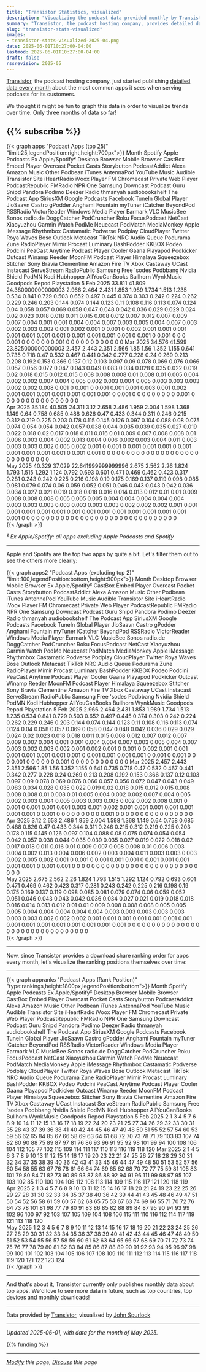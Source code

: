 ```yaml
---
title: "Transistor Statistics, visualized"
description: "Visualizing the podcast data provided monthly by Transistor, the podcast hosting company"
summary: "Transistor, the podcast hosting company, provides detailed data every month about the most common apps it sees when serving podcasts for its customers. We thought it might be fun to graph this data in order to visualize trends over time."
slug: "transistor-stats-visualized"
images:
- transistor-stats-visualized-2025-04.png
date: 2025-06-01T10:27:00-04:00
lastmod: 2025-06-01T10:27:00-04:00
draft: false
rssrevision: 2025-05
---
```


[Transistor](https://transistor.fm/), the podcast hosting company, just started publishing [detailed data every month](https://transistor.fm/global-stats/) about the most common apps it sees when serving podcasts for its customers.

We thought it might be fun to graph this data in order to visualize trends over time.  Only three months of data so far!

{{% subscribe %}}
---

{{< graph apps "Podcast Apps (top 25)" "limit:25,legendPosition:right,height:700px">}}
Month	Spotify	Apple Podcasts	Ex Apple/Spotify²	Desktop Browser	Mobile Browser	CastBox	Embed Player	Overcast	Pocket Casts	Storybutton	PodcastAddict	Alexa	Amazon Music	Other	Podbean	iTunes	AntennaPod	YouTube Music	Audible	Transistor Site	iHeartRadio	iVoox	Player FM	Chromecast	Private Web Player	PodcastRepublic	FMRadio	NPR One	Samsung	Downcast	Podcast Guru	Snipd	Pandora	Podimo	Deezer	Radio thmanyah	audiobookshelf	The Podcast App	SiriusXM	Google Podcasts	Facebook	TuneIn	Global Player	JioSaavn	Castro	gPodder	Anghami	Fountain	myTuner	iCatcher	BeyondPod	RSSRadio	VictorReader	Windows Media Player	Earmark	VLC	MusicBee	Sonos	radio.de	DoggCatcher	PodCruncher	Roku	FocusPodcast	NetCast	Xiaoyuzhou	Garmin Watch	PodMe	Neuecast	PodMatch	MediaMonkey	Apple iMessage	Rhythmbox	Castamatic	Podverse	Podplay	CloudPlayer	Twitter	Roya Waves	Bose	Outlook	Metacast	TikTok	NRC Audio	Queue	Podurama	Zune	RadioPlayer	Mimir	Procast	Luminary	BashPodder	KKBOX	Podeo	Podcini	PeaCast	Anytime Podcast Player	Cooler	Gaana	Playapod	Podkicker	Outcast	Winamp	Reeder	MoonFM	Podcast Player	Himalaya	Squeezebox	Stitcher	Sony Bravia	Clementine	Amazon Fire TV	Xbox	Castaway	UCast	Instacast	ServeStream	RadioPublic	Samsung Free	'sodes	Podbbang	Nvidia Shield	PodMN	Kodi	Hubhopper	AllYouCanBooks	Bullhorn	WynkMusic	Goodpods	Repod	Playstation 5
Feb 2025	33.811	41.809	24.380000000000003	2.966	2.464	2.431	1.853	1.989	1.734	1.513	1.235	0.534	0.841	0.729	0.503	0.652	0.497	0.445	0.374	0.303	0.242	0.224	0.262	0.229	0.246	0.203	0.144	0.074	0.144	0.123	0.11	0.108	0.116	0.113	0.074	0.124	0.04	0.058	0.057	0.069	0.058	0.047	0.048	0.042	0.036	0.029	0.029	0.024	0.02	0.023	0.018	0.018	0.011	0.015	0.008	0.012	0.007	0.012	0.007	0.009	0.007	0.004	0.001	0.001	0.004	0.004	0.007	0.003		0.005	0.004	0.007	0.003	0.002	0.003	0.002	0.001	0.002	0.001	0	0.001	0	0.002	0.001	0.001	0.001	0.001	0.001	0.001	0.001	0	0.001	0.001	0.001	0.001	0	0.001	0	0.001	0	0	0	0.001	0	0	0	0	0	0	0.001	0	0			0	0	0	0	0		0		0	0					0	0
Mar 2025	34.576	41.599	23.825000000000003	2.457	2.443	2.351	2.566	1.85	1.56	1.352	1.155	0.641	0.735	0.718	0.47	0.532	0.467	0.441	0.342	0.277	0.228	0.24	0.269	0.213	0.208	0.192	0.153	0.366	0.137	0.12	0.103	0.097	0.09	0.078	0.069	0.076	0.066	0.057	0.056	0.072	0.047	0.043	0.049	0.083	0.034	0.028	0.035	0.022	0.019	0.02	0.018	0.015	0.012	0.015	0.008	0.008	0.008	0.01	0.008	0.01	0.005	0.004	0.002	0.002	0.007	0.004	0.005	0.002		0.003	0.004	0.005	0.003	0.003	0.003	0.002	0.002	0.008	0.001	0	0.001	0	0.001	0.001	0.001	0.003	0.001	0.002	0.001	0.001	0.001	0.001	0.001	0.001	0.001	0	0.001	0	0	0	0	0	0	0	0	0	0.001	0	0	0	0				0	0	0	0	0	0	0		0	0	0		0	0		
Apr 2025	35.184	40.505	24.311	3.12	2.658	2.486	1.959	2.004	1.598	1.368	1.149	0.64	0.758	0.685	0.488	0.626	0.47	0.433	0.344	0.311	0.246	0.215	0.312	0.219	0.225	0.203	0.178	0.115	0.145	0.126	0.097	0.104	0.088	0.08	0.075	0.074	0.054	0.054	0.042	0.057	0.038	0.044	0.035	0.039	0.035	0.027	0.019	0.022	0.018	0.02	0.017	0.018	0.011	0.016	0.01	0.009	0.007	0.008	0.008	0.01	0.006	0.003	0.004	0.002	0.013	0.004	0.006	0.002		0.003	0.004	0.011	0.003	0.003	0.003	0.002	0.005	0.002	0.001	0	0.001	0	0.001	0.001	0.001	0	0.001	0.001	0.001	0.001	0.001	0	0.001	0.001	0	0	0	0	0	0	0	0	0	0	0	0	0	0	0	0	0	0		0	0	0	0	0	0	0	0		0			0	0			
May 2025	40.329	37.029	22.641999999999996	2.675	2.562	2.26	1.824	1.793	1.515	1.292	1.124	0.792	0.693	0.601	0.471	0.469	0.462	0.423	0.317	0.281	0.243	0.242	0.225	0.216	0.198	0.19	0.175	0.169	0.137	0.119	0.098	0.085	0.081	0.079	0.074	0.06	0.059	0.052	0.051	0.046	0.043	0.043	0.042	0.036	0.034	0.027	0.021	0.019	0.018	0.018	0.016	0.014	0.013	0.012	0.01	0.01	0.009	0.008	0.008	0.008	0.005	0.005	0.005	0.004	0.004	0.004	0.004	0.004	0.003	0.003	0.003	0.003	0.003	0.003	0.003	0.002	0.002	0.002	0.001	0.001	0.001	0.001	0.001	0.001	0.001	0.001	0.001	0.001	0.001	0.001	0.001	0.001	0.001	0	0	0	0	0	0	0	0	0	0	0	0	0	0	0	0	0	0	0	0	0	0	0	0	0	0	0	0	0	0	0	0					
{{< /graph >}}

*² Ex Apple/Spotify: all apps excluding Apple Podcasts and Spotify*

---

Apple and Spotify are the top two apps by quite a bit.  Let's filter them out to see the others more clearly:

{{< graph apps2 "Podcast Apps (excluding top 2)" "limit:100,legendPosition:bottom,height:900px">}}
Month	Desktop Browser	Mobile Browser	Ex Apple/Spotify²	CastBox	Embed Player	Overcast	Pocket Casts	Storybutton	PodcastAddict	Alexa	Amazon Music	Other	Podbean	iTunes	AntennaPod	YouTube Music	Audible	Transistor Site	iHeartRadio	iVoox	Player FM	Chromecast	Private Web Player	PodcastRepublic	FMRadio	NPR One	Samsung	Downcast	Podcast Guru	Snipd	Pandora	Podimo	Deezer	Radio thmanyah	audiobookshelf	The Podcast App	SiriusXM	Google Podcasts	Facebook	TuneIn	Global Player	JioSaavn	Castro	gPodder	Anghami	Fountain	myTuner	iCatcher	BeyondPod	RSSRadio	VictorReader	Windows Media Player	Earmark	VLC	MusicBee	Sonos	radio.de	DoggCatcher	PodCruncher	Roku	FocusPodcast	NetCast	Xiaoyuzhou	Garmin Watch	PodMe	Neuecast	PodMatch	MediaMonkey	Apple iMessage	Rhythmbox	Castamatic	Podverse	Podplay	CloudPlayer	Twitter	Roya Waves	Bose	Outlook	Metacast	TikTok	NRC Audio	Queue	Podurama	Zune	RadioPlayer	Mimir	Procast	Luminary	BashPodder	KKBOX	Podeo	Podcini	PeaCast	Anytime Podcast Player	Cooler	Gaana	Playapod	Podkicker	Outcast	Winamp	Reeder	MoonFM	Podcast Player	Himalaya	Squeezebox	Stitcher	Sony Bravia	Clementine	Amazon Fire TV	Xbox	Castaway	UCast	Instacast	ServeStream	RadioPublic	Samsung Free	'sodes	Podbbang	Nvidia Shield	PodMN	Kodi	Hubhopper	AllYouCanBooks	Bullhorn	WynkMusic	Goodpods	Repod	Playstation 5
Feb 2025	2.966	2.464		2.431	1.853	1.989	1.734	1.513	1.235	0.534	0.841	0.729	0.503	0.652	0.497	0.445	0.374	0.303	0.242	0.224	0.262	0.229	0.246	0.203	0.144	0.074	0.144	0.123	0.11	0.108	0.116	0.113	0.074	0.124	0.04	0.058	0.057	0.069	0.058	0.047	0.048	0.042	0.036	0.029	0.029	0.024	0.02	0.023	0.018	0.018	0.011	0.015	0.008	0.012	0.007	0.012	0.007	0.009	0.007	0.004	0.001	0.001	0.004	0.004	0.007	0.003		0.005	0.004	0.007	0.003	0.002	0.003	0.002	0.001	0.002	0.001	0	0.001	0	0.002	0.001	0.001	0.001	0.001	0.001	0.001	0.001	0	0.001	0.001	0.001	0.001	0	0.001	0	0.001	0	0	0	0.001	0	0	0	0	0	0	0.001	0	0			0	0	0	0	0		0		0	0					0	0
Mar 2025	2.457	2.443		2.351	2.566	1.85	1.56	1.352	1.155	0.641	0.735	0.718	0.47	0.532	0.467	0.441	0.342	0.277	0.228	0.24	0.269	0.213	0.208	0.192	0.153	0.366	0.137	0.12	0.103	0.097	0.09	0.078	0.069	0.076	0.066	0.057	0.056	0.072	0.047	0.043	0.049	0.083	0.034	0.028	0.035	0.022	0.019	0.02	0.018	0.015	0.012	0.015	0.008	0.008	0.008	0.01	0.008	0.01	0.005	0.004	0.002	0.002	0.007	0.004	0.005	0.002		0.003	0.004	0.005	0.003	0.003	0.003	0.002	0.002	0.008	0.001	0	0.001	0	0.001	0.001	0.001	0.003	0.001	0.002	0.001	0.001	0.001	0.001	0.001	0.001	0.001	0	0.001	0	0	0	0	0	0	0	0	0	0.001	0	0	0	0				0	0	0	0	0	0	0		0	0	0		0	0		
Apr 2025	3.12	2.658		2.486	1.959	2.004	1.598	1.368	1.149	0.64	0.758	0.685	0.488	0.626	0.47	0.433	0.344	0.311	0.246	0.215	0.312	0.219	0.225	0.203	0.178	0.115	0.145	0.126	0.097	0.104	0.088	0.08	0.075	0.074	0.054	0.054	0.042	0.057	0.038	0.044	0.035	0.039	0.035	0.027	0.019	0.022	0.018	0.02	0.017	0.018	0.011	0.016	0.01	0.009	0.007	0.008	0.008	0.01	0.006	0.003	0.004	0.002	0.013	0.004	0.006	0.002		0.003	0.004	0.011	0.003	0.003	0.003	0.002	0.005	0.002	0.001	0	0.001	0	0.001	0.001	0.001	0	0.001	0.001	0.001	0.001	0.001	0	0.001	0.001	0	0	0	0	0	0	0	0	0	0	0	0	0	0	0	0	0	0		0	0	0	0	0	0	0	0		0			0	0			
May 2025	2.675	2.562		2.26	1.824	1.793	1.515	1.292	1.124	0.792	0.693	0.601	0.471	0.469	0.462	0.423	0.317	0.281	0.243	0.242	0.225	0.216	0.198	0.19	0.175	0.169	0.137	0.119	0.098	0.085	0.081	0.079	0.074	0.06	0.059	0.052	0.051	0.046	0.043	0.043	0.042	0.036	0.034	0.027	0.021	0.019	0.018	0.018	0.016	0.014	0.013	0.012	0.01	0.01	0.009	0.008	0.008	0.008	0.005	0.005	0.005	0.004	0.004	0.004	0.004	0.004	0.003	0.003	0.003	0.003	0.003	0.003	0.003	0.002	0.002	0.002	0.001	0.001	0.001	0.001	0.001	0.001	0.001	0.001	0.001	0.001	0.001	0.001	0.001	0.001	0.001	0	0	0	0	0	0	0	0	0	0	0	0	0	0	0	0	0	0	0	0	0	0	0	0	0	0	0	0	0	0	0	0					
{{< /graph >}}

---

Now, since Transistor provides a download share ranking order for apps every month, let's visualize the ranking positions themselves over time:

---

{{< graph appranks "Podcast Apps (Rank Position)" "type:rankings,height:1800px,legendPosition:bottom">}}
Month	Spotify	Apple Podcasts	Ex Apple/Spotify²	Desktop Browser	Mobile Browser	CastBox	Embed Player	Overcast	Pocket Casts	Storybutton	PodcastAddict	Alexa	Amazon Music	Other	Podbean	iTunes	AntennaPod	YouTube Music	Audible	Transistor Site	iHeartRadio	iVoox	Player FM	Chromecast	Private Web Player	PodcastRepublic	FMRadio	NPR One	Samsung	Downcast	Podcast Guru	Snipd	Pandora	Podimo	Deezer	Radio thmanyah	audiobookshelf	The Podcast App	SiriusXM	Google Podcasts	Facebook	TuneIn	Global Player	JioSaavn	Castro	gPodder	Anghami	Fountain	myTuner	iCatcher	BeyondPod	RSSRadio	VictorReader	Windows Media Player	Earmark	VLC	MusicBee	Sonos	radio.de	DoggCatcher	PodCruncher	Roku	FocusPodcast	NetCast	Xiaoyuzhou	Garmin Watch	PodMe	Neuecast	PodMatch	MediaMonkey	Apple iMessage	Rhythmbox	Castamatic	Podverse	Podplay	CloudPlayer	Twitter	Roya Waves	Bose	Outlook	Metacast	TikTok	NRC Audio	Queue	Podurama	Zune	RadioPlayer	Mimir	Procast	Luminary	BashPodder	KKBOX	Podeo	Podcini	PeaCast	Anytime Podcast Player	Cooler	Gaana	Playapod	Podkicker	Outcast	Winamp	Reeder	MoonFM	Podcast Player	Himalaya	Squeezebox	Stitcher	Sony Bravia	Clementine	Amazon Fire TV	Xbox	Castaway	UCast	Instacast	ServeStream	RadioPublic	Samsung Free	'sodes	Podbbang	Nvidia Shield	PodMN	Kodi	Hubhopper	AllYouCanBooks	Bullhorn	WynkMusic	Goodpods	Repod	Playstation 5
Feb 2025	2	1		3	4	5	7	6	8	9	10	14	11	12	15	13	16	17	18	19	22	24	20	23	21	25	27	34	26	29	32	33	30	31	35	28	43	37	39	36	38	41	40	42	44	45	46	47	49	48	50	51	55	52	57	54	60	53	59	56	62	65	84	85	67	66	58	69		63	64	61	68	72	70	73	78	71	79	103	83	107	74	82	80	90	88	75	89	87	97	81	76	86	93	96	91	95	92	98	101	99	94	100	108	106	104	112	105	77	102	115			109	114	111	117	110		113		116	119					118	120
Mar 2025	2	1		4	5	6	3	7	8	9	10	13	11	12	15	14	16	17	19	20	23	22	21	24	25	26	27	18	28	29	30	31	32	34	37	35	38	39	40	36	42	43	41	33	45	46	44	47	49	48	50	51	53	52	57	56	60	54	58	55	63	67	76	78	61	66	64	74		69	65	62	68	70	72	77	75	59	81	105	83	101	79	80	84	71	82	73	90	89	93	87	86	88	92	94	91	96	111	99	98	97	95	107	103	102	85	110	100	104	106				112	108	113	114	109	115	116		117	121	120		118	119		
Apr 2025	2	1		3	4	5	7	6	8	9	10	13	11	12	15	14	16	17	18	20	21	24	19	23	22	25	26	29	27	28	31	30	32	33	34	35	37	38	40	36	42	39	44	41	43	45	48	46	49	47	51	50	54	52	56	58	61	59	60	57	62	68	65	75	53	67	63	74		69	66	55	71	70	72	76	64	73	78	101	81	98	77	79	80	91	83	86	85	82	88	89	84	87	95	90	94	93	99	102	96	100	97	92	103	107	105	109	104	108	106	115		111	110	116	112	114	117	119	121		113			118	120			
May 2025	1	2		3	4	5	6	7	8	9	10	11	12	13	14	15	16	17	18	19	20	21	22	23	24	25	26	27	28	29	30	31	32	33	34	35	36	37	38	39	40	41	42	43	44	45	46	47	48	49	50	51	52	53	54	55	56	57	58	59	60	61	62	63	64	65	66	67	68	69	70	71	72	73	74	75	76	77	78	79	80	81	82	83	84	85	86	87	88	89	90	91	92	93	94	95	96	97	98	99	100	101	102	103	104	105	106	107	108	109	110	111	112	113	114	115	116	117	118	119	120	121	122	123	124					
{{< /graph >}}

---

And that's about it, Transistor currently only publishes monthly data about top apps.  We'd love to see more data in future, such as top countries, top devices and monthly downloads!

---

Data provided by [Transistor](https://transistor.fm/global-stats/), visualized by [John Spurlock](https://twitter.com/johnspurlock)

---

*Updated 2025-06-01, with data for the month of May 2025.*

{{% funding %}}

---
*[Modify](https://github.com/skymethod/livewire-web/blob/master/content/posts/transistor-stats-visualized.md) this page, [Discuss](https://github.com/skymethod/livewire-web/discussions) this page*